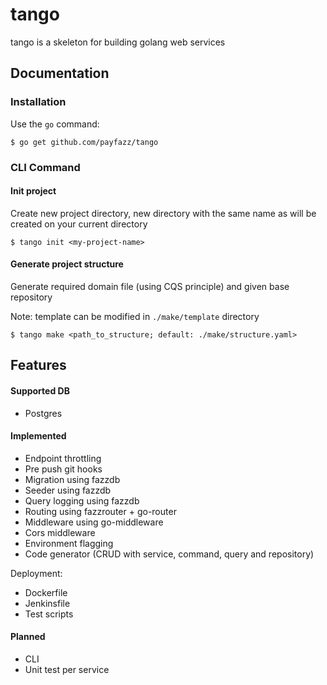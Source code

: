# tango

tango is a skeleton for building golang web services

## Documentation

### Installation

Use the `go` command:

```
$ go get github.com/payfazz/tango
```

### CLI Command

#### Init project

Create new project directory, new directory with the same name as <my-project-name> will be created on your current directory

```
$ tango init <my-project-name>
```

#### Generate project structure

Generate required domain file (using CQS principle) and given base repository

Note: template can be modified in `./make/template` directory

```
$ tango make <path_to_structure; default: ./make/structure.yaml>
```

## Features

#### Supported DB

- Postgres

#### Implemented

- Endpoint throttling
- Pre push git hooks
- Migration using fazzdb
- Seeder using fazzdb
- Query logging using fazzdb
- Routing using fazzrouter + go-router
- Middleware using go-middleware
- Cors middleware
- Environment flagging
- Code generator (CRUD with service, command, query and repository)

Deployment:
- Dockerfile
- Jenkinsfile
- Test scripts

#### Planned

- CLI
- Unit test per service
